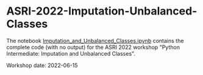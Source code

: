 # ASRI-2022-Imputation-Unbalanced-Classes

The notebook [Imputation_and_Unbalanced_Classes.ipynb](https://github.com/jcausey-astate/ASRI-2022-Imputation-Unbalanced-Classes/blob/5e14a2f05223c3f2f3956737b4d0e2cc3f6c4ff2/Imputation_and_Unbalanced_Classes.ipynb)
contains the complete code (with no output) for the ASRI 2022 workshop "Python Intermediate: Imputation and Unbalanced Classes".

Workshop date:  2022-06-15

